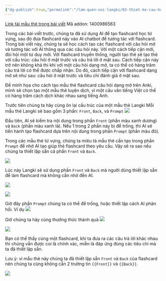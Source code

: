 ```yaml
---
{"dg-publish":true,"permalink":"/lam-quen-voi-langki/03-thiet-ke-cau-hoi-mo-tren-langki/"}
---
```


[Link tải mẫu thẻ trong bài viết](https://drive.google.com/file/d/1oYRkPAdpARtDqkqR6j5am9fGINqZJWmD/view?usp=sharing)
Mã addon: 1400986563

Trong các bài viết trước, chúng ta đã sử dụng AI để tạo flashcard học từ vựng, sau đó đưa flashcard này vào AI chatbot để tương tác với flashcard. Trong bài viết này, chúng ta sẽ học cách tạo các flashcard với câu hỏi mở và tương tác với AI thông qua các câu hỏi này. Với một cách tiếp cận mới, đòi hỏi một tư duy mới. Với flashcard truyền thống, người tạo thẻ sẽ tạo thẻ với cấu trúc: câu hỏi ở mặt trước và câu trả lời ở mặt sau. Cách tiếp cận này trở nên không khả thi khi với một câu hỏi dạng mở, ta có thể có hàng trăm câu trả lời có thể được chấp nhận. Do đó, cách tiếp cận với flashcard dạng mở sẽ như sau: câu hỏi ở mặt trước và tiêu chí đánh giá ở mặt sau.

Để minh họa cho cách tạo mẫu thẻ flashcard câu hỏi dạng mở trên Anki, mình sẽ chọn tạo một mẫu thẻ luyện dịch, vì một câu văn tiếng Việt có thể có hàng trăm cách dịch khác nhau sang tiếng Anh.

Trước tiên chúng ta hãy cùng ôn lại cấu trúc của một mẫu thẻ Langki
Mỗi mẫu thẻ Langki sẽ bao gồm 3 phần: `Front`, `Back`, và `Prompt`
![](https://i.imgur.com/rXRX3DT.png)

Đầu tiên, AI sẽ kiểm tra nội dung trong phần `Front` (phần màu xanh dương) và `Back` (phần màu xanh lá). Nếu 1 trong 2 phần này bị để trống, thì AI sẽ tiến hành tạo flashcard dựa trên nội dung trong phần `Prompt` (phần màu đỏ).

Trong các mẫu thẻ từ vựng, chúng ta miêu tả mẫu thẻ cần tạo trong phần `Prompt` để nhờ AI tạo giúp thẻ flashcard theo yêu cầu. Vậy sẽ ra sao nếu chúng ta thiết lập sẵn cả phần `Front` và `Back`.

![](https://i.imgur.com/BEJRzok.png)

Lúc này Langki sẽ sử dụng phần `Front` và `Back` mà người dùng thiết lập sẵn để làm flashcard mà không cần nhờ đến AI.

![](https://i.imgur.com/PlpFNqG.png)

![](https://i.imgur.com/eds7FgQ.png)

Giờ đây phần `Prompt` chúng ta có thể để trống, hoặc thiết lập cách AI phản hồi. Ví dụ
![](https://i.imgur.com/AhPW6kG.png)

Giờ chúng ta hãy cùng thưởng thức thành quà
![](https://i.imgur.com/MGbOLNR.png)

![](https://i.imgur.com/aZigaqM.png)

Bạn có thể thấy cùng một flashcard, khi ta đưa ra các câu trả lời khác nhau thì chúng vẫn được coi là chính xác, miễn là đáp ứng đúng các tiêu chí mà ta đã thiết lập sẵn.

Lưu ý: vì mẫu thẻ này chúng ta đã thiết lập sẵn `Front` và `Back` của flashcard nên chúng ta cũng không cần 2 trường tin `{{Front}}` và `{{Back}}`.

![](https://i.imgur.com/7sylZPP.png)
